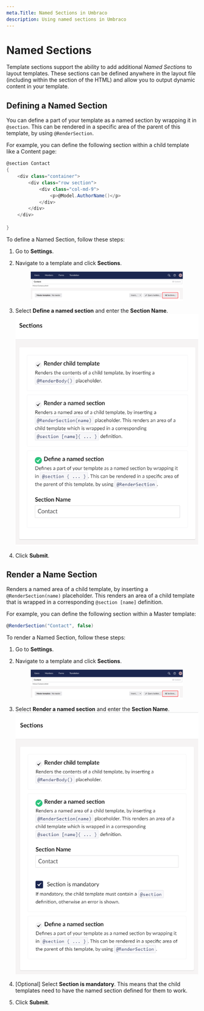 ```yaml
---
meta.Title: Named Sections in Umbraco
description: Using named sections in Umbraco
---
```


# Named Sections

Template sections support the ability to add additional _Named Sections_ to layout templates. These sections can be defined anywhere in the layout file (including within the section of the HTML) and allow you to output dynamic content in your template.

## Defining a Named Section

You can define a part of your template as a named section by wrapping it in `@section`. This can be rendered in a specific area of the parent of this template, by using `@RenderSection`.

For example, you can define the following section within a child template like a Content page:

```csharp
@section Contact
{
    <div class="container">
        <div class="row section">
            <div class="col-md-9">
                <p>@Model.AuthorName()</p> 
            </div>
        </div>
    </div>

}
```

To define a Named Section, follow these steps:

1. Go to **Settings**.
2.  Navigate to a template and click **Sections**.

    <figure><img src="images/Sections-option.png" alt=""><figcaption></figcaption></figure>
3. Select **Define a named section** and enter the **Section Name**. ![Define Named Sections Menu](images/Define-named-section.png)
4. Click **Submit**.

## Render a Name Section

Renders a named area of a child template, by inserting a `@RenderSection(name)` placeholder. This renders an area of a child template that is wrapped in a corresponding `@section [name]` definition.

For example, you can define the following section within a Master template:

```csharp
@RenderSection("Contact", false)
```

To render a Named Section, follow these steps:

1. Go to **Settings**.
2.  Navigate to a template and click **Sections**.

    <figure><img src="images/Sections-option.png" alt=""><figcaption></figcaption></figure>
3. Select **Render a named section** and enter the **Section Name**. ![Render Named Sections Menu](images/Render-named-sections.png)
4. \[Optional] Select **Section is mandatory**. This means that the child templates need to have the named section defined for them to work.
5. Click **Submit**.
